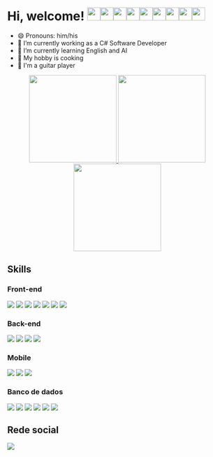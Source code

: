 # Hi, welcome! <img src="https://user-images.githubusercontent.com/121520973/213878297-abc2d0c6-84ee-497a-9bf2-34e919928924.png" width="30px"/><img src="https://user-images.githubusercontent.com/121520973/213878525-0f87e97c-cb68-44e6-8c26-ff93d20ed5f8.png" width="30px"><img src="https://user-images.githubusercontent.com/121520973/213878664-f9117b98-65ae-4e35-987c-f1d50a4b4e46.png" width="30px"><img src="https://user-images.githubusercontent.com/121520973/213878687-61ff24ba-98e8-443f-aa9f-5502d80aa8d9.png" width="30px"><img src="https://user-images.githubusercontent.com/121520973/213878703-6d9e3028-145d-44a3-8f66-b32f093f943e.png" width="30px"><img src="https://user-images.githubusercontent.com/121520973/213878745-f7570c79-2697-4ace-adc0-bd621721545c.png" width="30px"><img src="https://user-images.githubusercontent.com/121520973/213878825-6e6da181-2093-4d30-9cb7-7c5f65817fda.png" width="30px"><img src="https://user-images.githubusercontent.com/121520973/213878879-f022b345-0de2-4fb4-a770-c1f1373b3b11.png" width="30px"><img src="https://user-images.githubusercontent.com/121520973/213879661-0603307a-bc7c-4429-b6d1-154a8aa04f18.png" width="30px">


- 😄 Pronouns: him/his
- 🔭 I’m currently working as a C# Software Developer
- 🌱 I’m currently learning English and AI
- 🔪 My hobby is cooking
- 🎸 I'm a guitar player

<div align="center">
  <a href="https://github.com/miguel-navas">
  <img height="200em" src="https://github-readme-stats-git-masterrstaa-rickstaa.vercel.app/api?username=miguel-navas&show_icons=true&theme=dark&count_private=true&include_all_commits=true"/>
  <img height="200em" src="https://github-readme-stats-git-masterrstaa-rickstaa.vercel.app/api/top-langs/?username=miguel-navas&layout=compact&langs_count=7&theme=dark"/>  
  
 <img height="200em" src="http://github-readme-streak-stats.herokuapp.com?user=miguel-navas&theme=dark&date_format=j%20M%5B%20Y%5D&mode=weekly&sideNums=DD2727"/>
  </a>
</div>
<h2>Skills</h2>
<div>
  <h3>Front-end</h3>
  <img src="https://img.shields.io/badge/HTML5-E34F26?style=for-the-badge&logo=html5&logoColor=white">
  <img src="https://img.shields.io/badge/CSS3-1572B6?style=for-the-badge&logo=css3&logoColor=white">
  <img src="https://img.shields.io/badge/JavaScript-323330?style=for-the-badge&logo=javascript&logoColor=F7DF1E">
  <img src="https://img.shields.io/badge/Bootstrap-563D7C?style=for-the-badge&logo=bootstrap&logoColor=white">
  <img src="https://img.shields.io/badge/Angular-DD0031?style=for-the-badge&logo=angular&logoColor=white">
  <img src="https://img.shields.io/badge/TypeScript-007ACC?style=for-the-badge&logo=typescript&logoColor=white">
  <img src="https://img.shields.io/badge/jQuery-0769AD?style=for-the-badge&logo=jquery&logoColor=white">
</div>  
<div>
  <h3>Back-end</h3>
  <img src="https://img.shields.io/badge/.NET-5C2D91?style=for-the-badge&logo=.net&logoColor=white">
  <img src="https://img.shields.io/badge/C%23-239120?style=for-the-badge&logo=c-sharp&logoColor=white">
  <img src="https://img.shields.io/badge/Python-14354C?style=for-the-badge&logo=python&logoColor=white">
  <img src="https://img.shields.io/badge/Java-ED8B00?style=for-the-badge&logo=java&logoColor=whitewhite">
</div>  
<div>
  <h3>Mobile</h3>
  <img src="https://img.shields.io/badge/Flutter-02569B?style=for-the-badge&logo=flutter&logoColor=white">
  <img src="https://img.shields.io/badge/Dart-0175C2?style=for-the-badge&logo=dart&logoColor=white">
  <img src="https://img.shields.io/badge/React_Native-20232A?style=for-the-badge&logo=react&logoColor=61DAFB">
</div>  
<div>
  <h3>Banco de dados</h3>
  <img src="https://img.shields.io/badge/Microsoft_SQL_Server-CC2927?style=for-the-badge&logo=microsoft-sql-server&logoColor=white">
  <img src="https://img.shields.io/badge/PostgreSQL-316192?style=for-the-badge&logo=postgresql&logoColor=white">
  <img src="https://img.shields.io/badge/MySQL-00000F?style=for-the-badge&logo=mysql&logoColor=white">
  <img src="https://img.shields.io/badge/MongoDB-4EA94B?style=for-the-badge&logo=mongodb&logoColor=white">
  <img src="https://img.shields.io/badge/Oracle-F80000?style=for-the-badge&logo=Oracle&logoColor=white">
  <img src="https://img.shields.io/badge/SQLite-07405E?style=for-the-badge&logo=sqlite&logoColor=white">
</div>

<h2>Rede social</h2>
<a href="https://www.linkedin.com/in/miguel-fernando-navas-25303628" target="_blank"><img src="https://img.shields.io/badge/-LinkedIn-%230077B5?style=for-the-badge&logo=linkedin&logoColor=white"></a>


<!--
**miguel-navas/miguel-navas** is a ✨ _special_ ✨ repository because its `README.md` (this file) appears on your GitHub profile.

Here are some ideas to get you started:

- 🔭 I’m currently working on ...
- 🌱 I’m currently learning ...
- 👯 I’m looking to collaborate on ...
- 🤔 I’m looking for help with ...
- 💬 Ask me about ...
- 📫 How to reach me: ...

- ⚡ Fun fact: ...
-->
